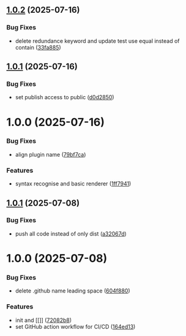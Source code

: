 ## [1.0.2](https://github.com/mjrt/markdown-it-tasks/compare/v1.0.1...v1.0.2) (2025-07-16)


### Bug Fixes

* delete redundance keyword and update test use equal instead of contain ([33fa885](https://github.com/mjrt/markdown-it-tasks/commit/33fa885490cff43fe1758d9d9c97c6ac23e21d48))

## [1.0.1](https://github.com/mjrt/markdown-it-tasks/compare/v1.0.0...v1.0.1) (2025-07-16)


### Bug Fixes

* set publish access to public ([d0d2850](https://github.com/mjrt/markdown-it-tasks/commit/d0d28502a899a3d2e01a733e891a2042134b341e))

# 1.0.0 (2025-07-16)


### Bug Fixes

* align plugin name ([79bf7ca](https://github.com/mjrt/markdown-it-tasks/commit/79bf7ca38db3313a5601b89a126c3d4e38baf091))


### Features

* syntax recognise and basic renderer ([1ff7941](https://github.com/mjrt/markdown-it-tasks/commit/1ff79412c2f3ee10368212bacfabf11bc4e2af27))

## [1.0.1](https://github.com/mjrt/markdown-it-bi-directional-links/compare/v1.0.0...v1.0.1) (2025-07-08)


### Bug Fixes

* push all code instead of only dist ([a32067d](https://github.com/mjrt/markdown-it-bi-directional-links/commit/a32067d66d274bd7cfa690f0794a40b610a8fdc8))

# 1.0.0 (2025-07-08)


### Bug Fixes

* delete .github name leading space ([604f880](https://github.com/mjrt/markdown-it-bi-directional-links/commit/604f880c53d76c6f6dacb8f30369548324bb7072))


### Features

* init and [[]] ([72082b8](https://github.com/mjrt/markdown-it-bi-directional-links/commit/72082b81bd327791d9131e7b225837cb8f94ebe9))
* set GitHub action workflow for CI/CD ([164ed13](https://github.com/mjrt/markdown-it-bi-directional-links/commit/164ed13969061ef3424573591a68a1b0b471418d))
